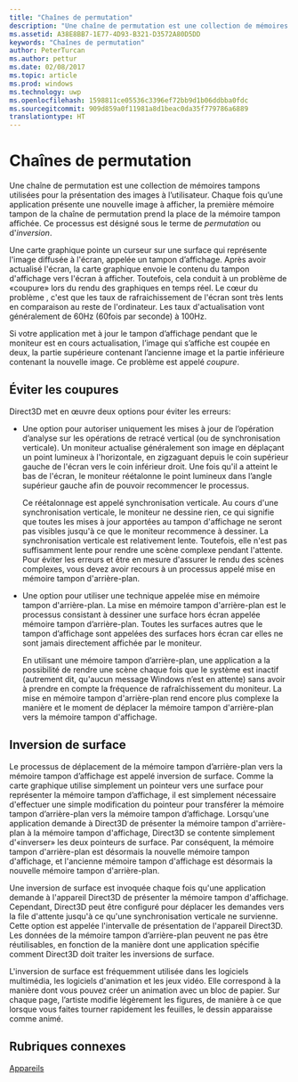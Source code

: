 ```yaml
---
title: "Chaînes de permutation"
description: "Une chaîne de permutation est une collection de mémoires tampons utilisées pour la présentation des images à l’utilisateur."
ms.assetid: A38E8BB7-1E77-4D93-B321-D3572A80D5DD
keywords: "Chaînes de permutation"
author: PeterTurcan
ms.author: pettur
ms.date: 02/08/2017
ms.topic: article
ms.prod: windows
ms.technology: uwp
ms.openlocfilehash: 1598811ce05536c3396ef72bb9d1b06ddbba0fdc
ms.sourcegitcommit: 909d859a0f11981a8d1beac0da35f779786a6889
translationtype: HT
---
```

# <a name="swap-chains"></a>Chaînes de permutation


Une chaîne de permutation est une collection de mémoires tampons utilisées pour la présentation des images à l’utilisateur. Chaque fois qu’une application présente une nouvelle image à afficher, la première mémoire tampon de la chaîne de permutation prend la place de la mémoire tampon affichée. Ce processus est désigné sous le terme de *permutation* ou d'*inversion*.

Une carte graphique pointe un curseur sur une surface qui représente l'image diffusée à l'écran, appelée un tampon d’affichage. Après avoir actualisé l'écran, la carte graphique envoie le contenu du tampon d'affichage vers l'écran à afficher. Toutefois, cela conduit à un problème de «coupure» lors du rendu des graphiques en temps réel. Le cœur du problème , c'est que les taux de rafraichissement de l'écran sont très lents en comparaison au reste de l'ordinateur. Les taux d'actualisation vont généralement de 60Hz (60fois par seconde) à 100Hz.

Si votre application met à jour le tampon d’affichage pendant que le moniteur est en cours actualisation, l’image qui s’affiche est coupée en deux, la partie supérieure contenant l’ancienne image et la partie inférieure contenant la nouvelle image. Ce problème est appelé *coupure*.

## <a name="span-idavoidingtearingspanspan-idavoidingtearingspanspan-idavoidingtearingspanavoiding-tearing"></a><span id="Avoiding_tearing"></span><span id="avoiding_tearing"></span><span id="AVOIDING_TEARING"></span>Éviter les coupures


Direct3D met en œuvre deux options pour éviter les erreurs:

-   Une option pour autoriser uniquement les mises à jour de l’opération d’analyse sur les opérations de retracé vertical (ou de synchronisation verticale). Un moniteur actualise généralement son image en déplaçant un point lumineux à l'horizontale, en zigzaguant depuis le coin supérieur gauche de l'écran vers le coin inférieur droit. Une fois qu'il a atteint le bas de l'écran, le moniteur réétalonne le point lumineux dans l’angle supérieur gauche afin de pouvoir recommencer le processus.

    Ce réétalonnage est appelé synchronisation verticale. Au cours d'une synchronisation verticale, le moniteur ne dessine rien, ce qui signifie que toutes les mises à jour apportées au tampon d'affichage ne seront pas visibles jusqu'à ce que le moniteur recommence à dessiner. La synchronisation verticale est relativement lente. Toutefois, elle n'est pas suffisamment lente pour rendre une scène complexe pendant l'attente. Pour éviter les erreurs et être en mesure d'assurer le rendu des scènes complexes, vous devez avoir recours à un processus appelé mise en mémoire tampon d'arrière-plan.

-   Une option pour utiliser une technique appelée mise en mémoire tampon d'arrière-plan. La mise en mémoire tampon d'arrière-plan est le processus consistant à dessiner une surface hors écran appelée mémoire tampon d’arrière-plan. Toutes les surfaces autres que le tampon d’affichage sont appelées des surfaces hors écran car elles ne sont jamais directement affichée par le moniteur.

    En utilisant une mémoire tampon d’arrière-plan, une application a la possibilité de rendre une scène chaque fois que le système est inactif (autrement dit, qu'aucun message Windows n’est en attente) sans avoir à prendre en compte la fréquence de rafraîchissement du moniteur. La mise en mémoire tampon d'arrière-plan rend encore plus complexe la manière et le moment de déplacer la mémoire tampon d'arrière-plan vers la mémoire tampon d'affichage.

## <a name="span-idsurfaceflippingspanspan-idsurfaceflippingspanspan-idsurfaceflippingspansurface-flipping"></a><span id="Surface_flipping"></span><span id="surface_flipping"></span><span id="SURFACE_FLIPPING"></span>Inversion de surface


Le processus de déplacement de la mémoire tampon d’arrière-plan vers la mémoire tampon d’affichage est appelé inversion de surface. Comme la carte graphique utilise simplement un pointeur vers une surface pour représenter la mémoire tampon d’affichage, il est simplement nécessaire d'effectuer une simple modification du pointeur pour transférer la mémoire tampon d’arrière-plan vers la mémoire tampon d’affichage. Lorsqu'une application demande à Direct3D de présenter la mémoire tampon d'arrière-plan à la mémoire tampon d'affichage, Direct3D se contente simplement d'«inverser» les deux pointeurs de surface. Par conséquent, la mémoire tampon d'arrière-plan est désormais la nouvelle mémoire tampon d'affichage, et l'ancienne mémoire tampon d'affichage est désormais la nouvelle mémoire tampon d'arrière-plan.

Une inversion de surface est invoquée chaque fois qu'une application demande à l'appareil Direct3D de présenter la mémoire tampon d'affichage. Cependant, Direct3D peut être configuré pour déplacer les demandes vers la file d'attente jusqu'à ce qu'une synchronisation verticale ne survienne. Cette option est appelée l'intervalle de présentation de l'appareil Direct3D. Les données de la mémoire tampon d’arrière-plan peuvent ne pas être réutilisables, en fonction de la manière dont une application spécifie comment Direct3D doit traiter les inversions de surface.

L'inversion de surface est fréquemment utilisée dans les logiciels multimédia, les logiciels d'animation et les jeux vidéo. Elle correspond à la manière dont vous pouvez créer un animation avec un bloc de papier. Sur chaque page, l’artiste modifie légèrement les figures, de manière à ce que lorsque vous faites tourner rapidement les feuilles, le dessin apparaisse comme animé.

## <a name="span-idrelated-topicsspanrelated-topics"></a><span id="related-topics"></span>Rubriques connexes


[Appareils](devices.md)

 

 




